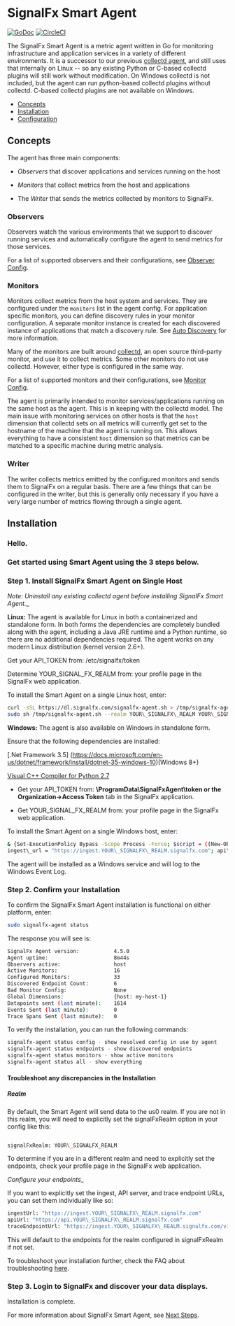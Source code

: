 # SignalFx Smart Agent 

[![GoDoc](https://godoc.org/github.com/signalfx/signalfx-agent?status.svg)](https://godoc.org/github.com/signalfx/signalfx-agent)
[![CircleCI](https://circleci.com/gh/signalfx/signalfx-agent.svg?style=shield)](https://circleci.com/gh/signalfx/signalfx-agent)

The SignalFx Smart Agent is a metric agent written in Go for monitoring infrastructure and application services in a variety of different environments. It is a successor to our previous [collectd agent](https://github.com/signalfx/collectd), and still uses that internally on Linux -- so any existing Python or C-based collectd plugins will still work without modification. On Windows collectd is not included, but the agent can run python-based collectd plugins without collectd. C-based collectd plugins are not available on Windows.

 - [Concepts](#concepts)
 - [Installation](#installation)
 - [Configuration](#configuration)

## Concepts

The agent has three main components:

* _Observers_ that discover applications and services running on the host

* _Monitors_ that collect metrics from the host and applications

* The _Writer_ that sends the metrics collected by monitors to SignalFx.

### Observers

Observers watch the various environments that we support to discover running
services and automatically configure the agent to send metrics for those
services.

For a list of supported observers and their configurations,
see [Observer Config](./docs/observer-config.md).

### Monitors

Monitors collect metrics from the host system and services.  They are
configured under the `monitors` list in the agent config.  For
application specific monitors, you can define discovery rules in your monitor
configuration. A separate monitor instance is created for each discovered
instance of applications that match a discovery rule. See [Auto
Discovery](./docs/auto-discovery.md) for more information.

Many of the monitors are built around [collectd](https://collectd.org), an open
source third-party monitor, and use it to collect metrics. Some other monitors
do not use collectd. However, either type is configured in the same way.

For a list of supported monitors and their configurations, 
see [Monitor Config](./docs/monitor-config.md).

The agent is primarily intended to monitor services/applications running on the
same host as the agent.  This is in keeping with the collectd model.  The main
issue with monitoring services on other hosts is that the `host` dimension that
collectd sets on all metrics will currently get set to the hostname of the
machine that the agent is running on.  This allows everything to have a
consistent `host` dimension so that metrics can be matched to a specific
machine during metric analysis.

### Writer
The writer collects metrics emitted by the configured monitors and sends them
to SignalFx on a regular basis.  There are a few things that can be
configured in the writer, but this is generally only necessary if you have a very large number of metrics flowing through a single agent.


## Installation


### __Hello.__

### __Get started using Smart Agent using the 3 steps below.__


### Step 1. Install SignalFx Smart Agent on Single Host 

_Note: Uninstall any existing collectd agent before installing SignalFx Smart Agent.__

__Linux:__ The agent is available for Linux in both a containerized and standalone form. In both forms the dependencies are completely bundled along with the agent, including a Java JRE runtime and a Python runtime, so there are no additional dependencies required. The agent works on any modern Linux distribution (kernel version 2.6+).

Get your API_TOKEN from: /etc/signalfx/token 

Determine YOUR\_SIGNAL\_FX_REALM from: your profile page in the SignalFx web application.

To install the Smart Agent on a single Linux host, enter:

```sh
curl -sSL https://dl.signalfx.com/signalfx-agent.sh > /tmp/signalfx-agent.sh
sudo sh /tmp/signalfx-agent.sh --realm YOUR\_SIGNALFX\_REALM YOUR\_SIGNALFX\_API_TOKEN
````

__Windows:__ The agent is also available on Windows in standalone form.

Ensure that the following dependencies are installed:

[.Net Framework 3.5] (https://docs.microsoft.com/en-us/dotnet/framework/install/dotnet-35-windows-10)(Windows 8+)

[Visual C++ Compiler for Python 2.7](https://www.microsoft.com/EN-US/DOWNLOAD/DETAILS.ASPX?ID=44266)

* Get your API\_TOKEN from:  __\ProgramData\SignalFxAgent\token or the Organization->Access Token__ tab in the SignalFx application.

* Get YOUR\_SIGNAL\_FX_REALM from: your profile page in the SignalFx web application.

To install the Smart Agent on a single Windows host, enter:

```sh
& {Set-ExecutionPolicy Bypass -Scope Process -Force; $script = ((New-Object System.Net.WebClient).DownloadString('https://dl.signalfx.com/signalfx-agent.ps1')); $params = @{access\_token = "YOUR\_SIGNALFX\_API\_TOKEN"};; 
ingest\_url = "https://ingest.YOUR\_SIGNALFX\_REALM.signalfx.com"; api\_url = "https://api.YOUR\_SIGNALFX_REALM.signalfx.com"}; Invoke-Command -ScriptBlock ([scriptblock]::Create(". {$script} $(&{$args} @params)"))}
```

The agent will be installed as a Windows service and will log to the Windows Event Log.

### Step 2. Confirm your Installation 

To confirm the SignalFx Smart Agent installation is functional on either platform, enter:

```sh
sudo signalfx-agent status
````

The response you will see is:

```sh
SignalFx Agent version:           4.5.0
Agent uptime:                     8m44s
Observers active:                 host
Active Monitors:                  16
Configured Monitors:              33
Discovered Endpoint Count:        6
Bad Monitor Config:               None
Global Dimensions:                {host: my-host-1}
Datapoints sent (last minute):    1614
Events Sent (last minute):        0
Trace Spans Sent (last minute):   0
````

To verify the installation, you can run the following commands:

```sh
signalfx-agent status config - show resolved config in use by agent
signalfx-agent status endpoints - show discovered endpoints
signalfx-agent status monitors - show active monitors
signalfx-agent status all - show everything
````

#### Troubleshoot any discrepancies in the Installation 

##### Realm 

By default, the Smart Agent will send data to the us0 realm. If you are not in this realm, you will need to explicitly set the signalFxRealm option in your config like this:


```sh

signalFxRealm: YOUR\_SIGNALFX_REALM

```


To determine if you are in a different realm and need to explicitly set the endpoints, check your profile page in the SignalFx web application.

_Configure your endpoints__

If you want to explicitly set the ingest, API server, and trace endpoint URLs, you can set them individually like so:


```sh
ingestUrl: "https://ingest.YOUR\_SIGNALFX\_REALM.signalfx.com"
apiUrl: "https://api.YOUR\_SIGNALFX\_REALM.signalfx.com"
traceEndpointUrl: "https://ingest.YOUR\_SIGNALFX\_REALM.signalfx.com/v1/trace"
````


This will default to the endpoints for the realm configured in signalFxRealm if not set.

To troubleshoot your installation further, check the FAQ about troubleshooting [here](https://docs.signalfx.com/en/latest/integrations/agent/faq.html).


### Step 3. Login to SignalFx and discover your data displays. 

Installation is complete.

For more information about SignalFx Smart Agent, see [Next Steps](https://docs.signalfx.com/en/latest/integrations/agent/smart-agent-quickstart.html). 

